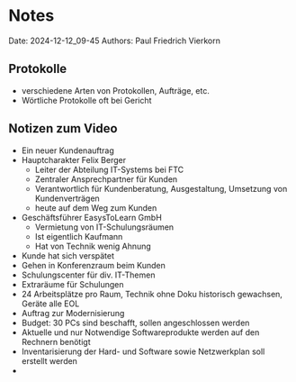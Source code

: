 # Notes

Date: 2024-12-12_09-45
Authors: Paul Friedrich Vierkorn

## Protokolle

- verschiedene Arten von Protokollen, Aufträge, etc.
- Wörtliche Protokolle oft bei Gericht

## Notizen zum Video

- Ein neuer Kundenauftrag
- Hauptcharakter Felix Berger
  - Leiter der Abteilung IT-Systems bei FTC
  - Zentraler Ansprechpartner für Kunden
  - Verantwortlich für Kundenberatung, Ausgestaltung, Umsetzung von Kundenverträgen
  - heute auf dem Weg zum Kunden
- Geschäftsführer EasysToLearn GmbH
  - Vermietung von IT-Schulungsräumen
  - Ist eigentlich Kaufmann
  - Hat von Technik wenig Ahnung
- Kunde hat sich verspätet
- Gehen in Konferenzraum beim Kunden
- Schulungscenter für div. IT-Themen
- Extraräume für Schulungen
- 24 Arbeitsplätze pro Raum, Technik ohne Doku historisch gewachsen, Geräte alle EOL
- Auftrag zur Modernisierung
- Budget: 30 PCs sind beschafft, sollen angeschlossen werden
- Aktuelle und nur Notwendige Softwareprodukte werden auf den Rechnern benötigt
- Inventarisierung der Hard- und Software sowie Netzwerkplan soll erstellt werden
- 